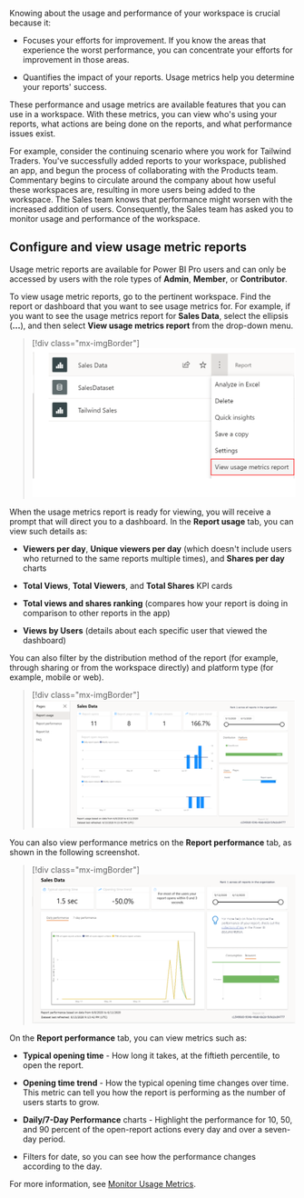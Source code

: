 Knowing about the usage and performance of your workspace is crucial because it:

- Focuses your efforts for improvement. If you know the areas that experience the worst performance, you can concentrate your efforts for improvement in those areas.

- Quantifies the impact of your reports. Usage metrics help you determine your reports' success.

These performance and usage metrics are available features that you can use in a workspace. With these metrics, you can view who's using your reports, what actions are being done on the reports, and what performance issues exist.

For example, consider the continuing scenario where you work for Tailwind Traders. You've successfully added reports to your workspace, published an app, and begun the process of collaborating with the Products team. Commentary begins to circulate around the company about how useful these workspaces are, resulting in more users being added to the workspace. The Sales team knows that performance might worsen with the increased addition of users. Consequently, the Sales team has asked you to monitor usage and performance of the workspace.

## Configure and view usage metric reports

Usage metric reports are available for Power BI Pro users and can only be accessed by users with the role types of **Admin**, **Member**, or **Contributor**.

To view usage metric reports, go to the pertinent workspace. Find the report or dashboard that you want to see usage metrics for. For example, if you want to see the usage metrics report for **Sales Data**, select the ellipsis (**...**), and then select **View usage metrics report** from the drop-down menu.

> [!div class="mx-imgBorder"]
> [![Screenshot of the View usage metrics report feature.](../media/03-report-label-ssm.png)](../media/03-report-label-ssm.png#lightbox)

When the usage metrics report is ready for viewing, you will receive a prompt that will direct you to a dashboard. In the **Report usage** tab, you can view such details as:

-   **Viewers per day**, **Unique viewers per day** (which doesn't include users who returned to the same reports multiple times), and **Shares per day** charts

-   **Total Views**, **Total Viewers**, and **Total Shares** KPI cards

-   **Total views and shares ranking** (compares how your report is doing in comparison to other reports in the app)

-   **Views by Users** (details about each specific user that viewed the dashboard)

You can also filter by the distribution method of the report (for example, through sharing or from the workspace directly) and platform type (for example, mobile or web).

> [!div class="mx-imgBorder"]
> [![Screenshot of the Report usage filtered by the report method.](../media/03-usage-metrics-1-ssm.png)](../media/03-usage-metrics-1-ssm.png#lightbox)

You can also view performance metrics on the **Report performance** tab, as shown in the following screenshot.

> [!div class="mx-imgBorder"]
> [![Screenshot of the performance metrics on the Report Performance tab.](../media/03-report-performance-metrics-ss.png)](../media/03-report-performance-metrics-ss.png#lightbox)

On the **Report performance** tab, you can view metrics such as:

-   **Typical opening time** - How long it takes, at the fiftieth percentile, to open the report.

-   **Opening time trend** - How the typical opening time changes over time. This metric can tell you how the report is performing as the number of users starts to grow.

-   **Daily/7-Day Performance** charts - Highlight the performance for 10, 50, and 90 percent of the open-report actions every day and over a seven-day period.

-   Filters for date, so you can see how the performance changes according to the day.

For more information, see [Monitor Usage Metrics](/power-bi/collaborate-share/service-modern-usage-metrics/?azure-portal=true).